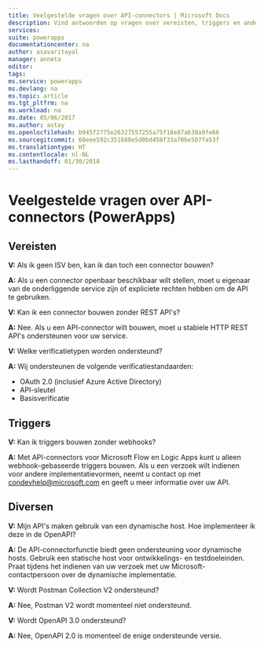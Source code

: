 ```yaml
---
title: Veelgestelde vragen over API-connectors | Microsoft Docs
description: Vind antwoorden op vragen over vereisten, triggers en andere zaken.
services: 
suite: powerapps
documentationcenter: na
author: asavaritayal
manager: anneta
editor: 
tags: 
ms.service: powerapps
ms.devlang: na
ms.topic: article
ms.tgt_pltfrm: na
ms.workload: na
ms.date: 05/06/2017
ms.author: astay
ms.openlocfilehash: b945f2775e26327557255a75f18e87a638a9fe66
ms.sourcegitcommit: 68eee592c351688e5d0bd458f33a70be507fa53f
ms.translationtype: HT
ms.contentlocale: nl-NL
ms.lasthandoff: 01/30/2018
---
```

# <a name="api-connector-faq-powerapps"></a>Veelgestelde vragen over API-connectors (PowerApps)
## <a name="requirements"></a>Vereisten
**V:** Als ik geen ISV ben, kan ik dan toch een connector bouwen?

**A:** Als u een connector openbaar beschikbaar wilt stellen, moet u eigenaar van de onderliggende service zijn of expliciete rechten hebben om de API te gebruiken.

**V:** Kan ik een connector bouwen zonder REST API's?

**A:** Nee. Als u een API-connector wilt bouwen, moet u stabiele HTTP REST API's ondersteunen voor uw service.

**V:** Welke verificatietypen worden ondersteund?

**A:** Wij ondersteunen de volgende verificatiestandaarden:

* OAuth 2.0 (inclusief Azure Active Directory)
* API-sleutel
* Basisverificatie

## <a name="triggers"></a>Triggers
**V:** Kan ik triggers bouwen zonder webhooks? 

**A:** Met API-connectors voor Microsoft Flow en Logic Apps kunt u alleen webhook-gebaseerde triggers bouwen. Als u een verzoek wilt indienen voor andere implementatievormen, neemt u contact op met [condevhelp@microsoft.com](mailto:condevhelp@microsoft.com) en geeft u meer informatie over uw API.

## <a name="miscellaneous"></a>Diversen
**V:** Mijn API's maken gebruik van een dynamische host. Hoe implementeer ik deze in de OpenAPI?

**A:** De API-connectorfunctie biedt geen ondersteuning voor dynamische hosts. Gebruik een statische host voor ontwikkelings- en testdoeleinden. Praat tijdens het indienen van uw verzoek met uw Microsoft-contactpersoon over de dynamische implementatie.

**V:** Wordt Postman Collection V2 ondersteund?

**A:** Nee, Postman V2 wordt momenteel niet ondersteund.

**V:** Wordt OpenAPI 3.0 ondersteund?

**A:** Nee, OpenAPI 2.0 is momenteel de enige ondersteunde versie.

